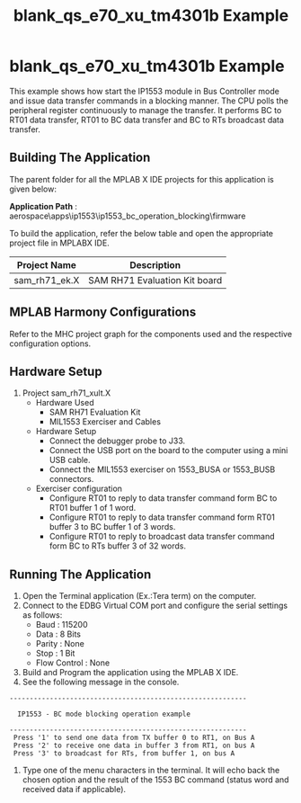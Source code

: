 ﻿---
parent: Blank Applications
title: blank_qs_e70_xu_tm4301b Example
nav_order: 4
---

# blank_qs_e70_xu_tm4301b Example

This example shows how start the IP1553 module in Bus Controller mode and issue data transfer commands in a blocking manner. The CPU polls the peripheral register continuously to manage the transfer. It performs BC to RT01 data transfer, RT01 to BC data transfer and BC to RTs broadcast data transfer.

## Building The Application
The parent folder for all the MPLAB X IDE projects for this application is given below:

**Application Path** : aerospace\apps\ip1553\ip1553_bc_operation_blocking\firmware

To build the application, refer the below table and open the appropriate project file in MPLABX IDE.

| Project Name  | Description   |
| ------------- |:-------------:|
| sam_rh71_ek.X | SAM RH71 Evaluation Kit board |


## MPLAB Harmony Configurations

Refer to the MHC project graph for the components used and the respective configuration options.

## Hardware Setup

1. Project sam_rh71_xult.X
    * Hardware Used
        * SAM RH71 Evaluation Kit
        * MIL1553 Exerciser and Cables
    * Hardware Setup
        * Connect the debugger probe to J33.
        * Connect the USB port on the board to the computer using a mini USB cable.
        * Connect the MIL1553 exerciser on 1553_BUSA or 1553_BUSB connectors.
    * Exerciser configuration
        * Configure RT01 to reply to data transfer command form BC to RT01 buffer 1 of 1 word.
        * Configure RT01 to reply to data transfer command form RT01 buffer 3 to BC buffer 1 of 3 words.
        * Configure RT01 to reply to broadcast data transfer command form BC to RTs buffer 3 of 32 words.

## Running The Application

1. Open the Terminal application (Ex.:Tera term) on the computer.
2. Connect to the EDBG Virtual COM port and configure the serial settings as follows:
    * Baud : 115200
    * Data : 8 Bits
    * Parity : None
    * Stop : 1 Bit
    * Flow Control : None
3. Build and Program the application using the MPLAB X IDE.
4. See the following message in the console.

```
-----------------------------------------------------------

  IP1553 - BC mode blocking operation example

-----------------------------------------------------------
 Press '1' to send one data from TX buffer 0 to RT1, on Bus A
 Press '2' to receive one data in buffer 3 from RT1, on bus A
 Press '3' to broadcast for RTs, from buffer 1, on bus A
```

1. Type one of the menu characters in the terminal. It will echo back the chosen option and the result of the 1553 BC command (status word and received data if applicable).
